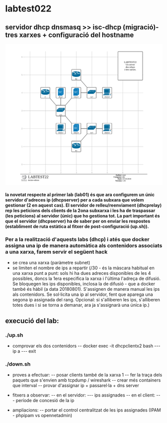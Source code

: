 # labtest022
## servidor dhcp dnsmasq >> isc-dhcp (migració)- tres xarxes + configuració del hostname
![esquema](LABTEST22.png "Diagrama de  l'arquitectura")
#### la novetat respecte al primer lab (lab01) és que ara configurem un únic servidor d'adreces ip (dhcpserver) per a cada subxara que volem gestionar (2 en aquest cas). El servidor de relleu/reenviament (dhcprelay) rep les peticions dels clients de la 2ona subxarxa i les ha de traspassar (les peticions) al servidor (únic) que ho gestiona tot. La part important és que el servidor (dhcpserver) ha de saber per on enviar les respostes (establiment de ruta estàtica al fitxer de post-configuració (up.sh)).

### Per a la realització d'aquests labs (dhcp) i atés que docker assigna una ip de manera automàtica als contenidors associats a una xarxa, farem servir el següent hack

- se crea una xarxa (paràmetre subnet)
- se limiten el nombre de ips a repartir (/30 - és la màscara habitual en una xarxa punt a punt: sols hi ha dues adreces disponibles de les 4 possibles, doncs la 1era especifica la xarxa i l'última l'adreça de difusió. Se bloquegen les ips disponibles, inclosa la de difusió - que a docker també és hàbil (a data 20180801). S'assignen de manera manual les ips als contenidors. Se sol·licita una ip al servidor, fent que aparega una segona ip assignada del rang. Opcional: si s'alliberen les ips, s'alliberen totes dues i si se torna a demanar, ara ja s'assignarà una única ip.)

## execució del lab:
### ./up.sh

- comprovar els dos contenidors 
  -- docker exec -it dhcpclientx2 bash
    --- ip a
    --- exit

### ./down.sh

- proves a efectuar: 
-- posar clients també de la xarxa 1
-- fer la traça dels paquets que s'envien amb tcpdump / wireshark
-- crear més containers que interval
-- provar d'assignar ip + passarel·la + dns server

- fitxers a observar:
  -- en el servidor: 
    --- ips assignades
  -- en el client:
    --- període de concesió de la ip

- ampliacions:
  -- portar el control centralitzat de les ips assignades (IPAM - phpipam vs opennetadmin)

